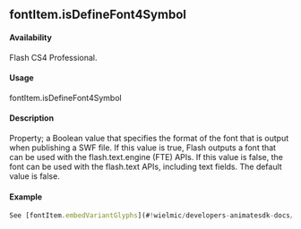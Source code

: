 ## fontItem.isDefineFont4Symbol

#### Availability

Flash CS4 Professional.

#### Usage

fontItem.isDefineFont4Symbol

#### Description

Property; a Boolean value that specifies the format of the font that is output when publishing a SWF file. If this value is true, Flash outputs a font that can be used with the flash.text.engine (FTE) APIs. If this value is false, the font can be used with the flash.text APIs, including text fields. The default value is false.

#### Example

```javascript
See [fontItem.embedVariantGlyphs](#!wielmic/developers-animatesdk-docs/test/fontItem_object/fontIte4.md).

```